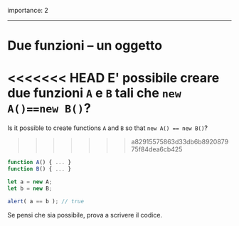 importance: 2

---

# Due funzioni – un oggetto

<<<<<<< HEAD
E' possibile creare due funzioni `A` e `B` tali che `new A()==new B()`?
=======
Is it possible to create functions `A` and `B` so that `new A() == new B()`?
>>>>>>> a82915575863d33db6b892087975f84dea6cb425

```js no-beautify
function A() { ... }
function B() { ... }

let a = new A;
let b = new B;

alert( a == b ); // true
```

Se pensi che sia possibile, prova a scrivere il codice.
